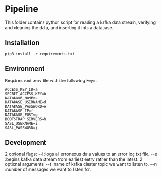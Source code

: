 # Pipeline

This folder contains python script for reading a kafka data stream, verifying and cleaning the data, and inserting it into a database.

## Installation

```console
pip3 install -r requirements.txt
```

## Environment

Requires root .env file with the following keys:

```
ACCESS_KEY_ID=a
SECRET_ACCESS_KEY=b
DATABASE_NAME=c
DATABASE_USERNAME=d
DATABASE_PASSWORD=e
DATABASE_IP=f
DATABASE_PORT=g
BOOTSTRAP_SERVERS=h
SASL_USERNAME=i
SASL_PASSWORD=j
```

## Development

2 optional flags:
--l :logs all erroneous data values to an error log txt file.
--e :begins kafka data stream from earliest entry rather than the latest.
2 optional arguments:
--t :name of kafka cluster topic we want to listen to.
--n :number of messages we want to listen for.

